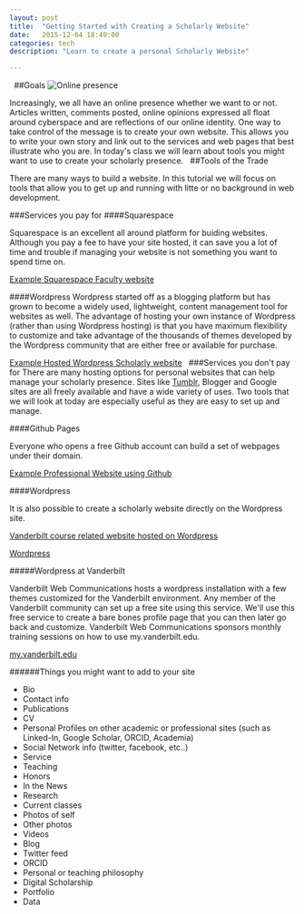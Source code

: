 ```yaml
---
layout: post
title:  "Getting Started with Creating a Scholarly Website"
date:   2015-12-04 18:49:00
categories: tech
description: "Learn to create a personal Scholarly Website"

---
```

 
##Goals
![Online presence](http://www.pmcwriters.com/wp-content/uploads/2011/01/Online-Presence-Management.jpg)

Increasingly, we all have an online presence whether we want to or not. Articles written, comments posted, online opinions expressed all float around cyberspace and are reflections of our online identity. One way to take control of the message is to create your own website. This allows you to write your own story and link out to the services and web pages that best illustrate who you are. In today's class we will learn about tools you might want to use to create your scholarly presence.
 
##Tools of the Trade

There are many ways to build a website. In this tutorial we will focus on tools that allow you to get up and running with litte or no background in web development. 

###Services you pay for
####Squarespace

Squarespace is an excellent all around platform for buiding websites. Although you pay a fee to have your site hosted, it can save you a lot of time and trouble if managing your website is not something you want to spend time on. 

[Example Squarespace Faculty website](http://marcelogleiser.com/)

####Wordpress 
Wordpress started off as a blogging platform but has grown to become a widely used, lightweight, content management tool for websites as well. The advantage of hosting your own instance of Wordpress (rather than using Wordpress hosting) is that you have maximum flexibility to customize and take advantage of the thousands of themes developed by the Wordpress community that are either free or available for purchase.

[Example Hosted  Wordpress Scholarly website](http://suellenstringerhye.com/wp/)
 
###Services you don't pay for
There are many hosting options for personal websites that can help manage your scholarly presence. Sites like [Tumblr](https://www.tumblr.com/), Blogger and Google sites are all freely available and have a wide variety of uses. Two tools that we will look at today are especially useful as they are easy to set up and manage. 

####Github Pages

Everyone who opens a free Github account can build a set of webpages under their domain. 

[Example Professional Website using Github](http://jodiegambill.com/)


####Wordpress

It is also possible to create a scholarly website directly on the Wordpress site. 

[Vanderbilt course related website hosted on Wordpress](https://geneticsandliterature.wordpress.com)

[Wordpress](https://wordpress.com/)


#####Wordpress at Vanderbilt

Vanderbilt Web Communications hosts a wordpress installation with a few themes customized for the  Vanderbilt environment.  Any member of the Vanderbilt community can set up a free site using this service. We'll use this free service  to create a bare bones profile page that you can then later go back and customize. Vanderbilt Web Communications sponsors monthly training sessions on how to use my.vanderbilt.edu.

[my.vanderbilt.edu](https://my.vanderbilt.edu/)

######Things you might want to add to your site
* Bio
* Contact info
* Publications
* CV 
* Personal Profiles on other academic or professional sites (such as Linked-In, Google Scholar, ORCID, Academia)
* Social Network info (twitter, facebook, etc..)
* Service
* Teaching
* Honors
* In the News
* Research
* Current classes
* Photos of self
* Other photos
* Videos
* Blog
* Twitter feed
* ORCID
* Personal or teaching philosophy
* Digital Scholarship
* Portfolio
* Data

